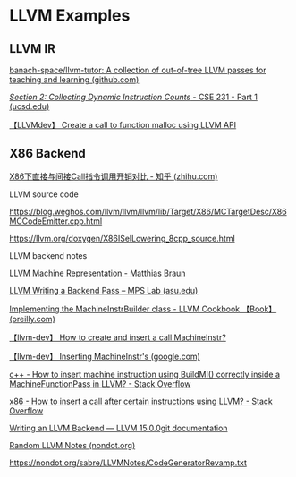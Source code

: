 # LLVM Examples

## LLVM IR 

[banach-space/llvm-tutor: A collection of out-of-tree LLVM passes for teaching and learning (github.com)](https://github.com/banach-space/llvm-tutor)

[*Section 2: Collecting Dynamic Instruction Counts* - CSE 231 - Part 1 (ucsd.edu)](https://cseweb.ucsd.edu/classes/fa15/cse231-a/part1.html)

[【LLVMdev】 Create a call to function malloc using LLVM API](https://lists.llvm.org/pipermail/llvm-dev/2015-January/081202.html)

## X86 Backend

[X86下直接与间接Call指令调用开销对比 - 知乎 (zhihu.com)](https://zhuanlan.zhihu.com/p/23606037)

LLVM source code 

https://blog.weghos.com/llvm/llvm/llvm/lib/Target/X86/MCTargetDesc/X86MCCodeEmitter.cpp.html

https://llvm.org/doxygen/X86ISelLowering_8cpp_source.html

LLVM backend notes 

[LLVM Machine Representation - Matthias Braun](https://llvm.org/devmtg/2017-10/slides/Braun-Welcome%20to%20the%20Back%20End.pdf)

[LLVM Writing a Backend Pass – MPS Lab (asu.edu)](https://labs.engineering.asu.edu/mps-lab/resources/llvm-resources/llvm-writing-a-backend-pass/)

[Implementing the MachineInstrBuilder class - LLVM Cookbook 【Book】 (oreilly.com)](https://www.oreilly.com/library/view/llvm-cookbook/9781785285981/ch06s07.html)

[【llvm-dev】 How to create and insert a call MachineInstr?](https://lists.llvm.org/pipermail/llvm-dev/2018-April/122609.html)

[【llvm-dev】 Inserting MachineInstr's (google.com)](https://groups.google.com/g/llvm-dev/c/J7mnaZCbTZQ)

[c++ - How to insert machine instruction using BuildMI() correctly inside a MachineFunctionPass in LLVM? - Stack Overflow](https://stackoverflow.com/questions/63629692/how-to-insert-machine-instruction-using-buildmi-correctly-inside-a-machinefunc)

[x86 - How to insert a call after certain instructions using LLVM? - Stack Overflow](https://stackoverflow.com/questions/35970473/how-to-insert-a-call-after-certain-instructions-using-llvm)

[Writing an LLVM Backend — LLVM 15.0.0git documentation](https://llvm.org/docs/WritingAnLLVMBackend.html)

[Random LLVM Notes (nondot.org)](https://nondot.org/sabre/LLVMNotes/)

https://nondot.org/sabre/LLVMNotes/CodeGeneratorRevamp.txt



